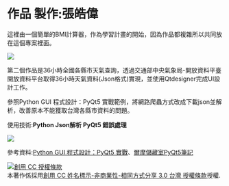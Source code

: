 # 作品 製作:張皓偉
這裡由一個簡單的BMI計算器，作為學習計畫的開始，因為作品都複雜所以共同放在這個專案裡面。

<img src="https://i.imgur.com/pwx08CE.png"></img>



第二個作品是36小時全國各縣市天氣查詢，透過交通部中央氣象局-開放資料平臺開放資料平台取得36小時天氣資料(Json格式)實現，並使用Qtdesigner完成UI設計工作。

參照Python GUI 程式設計：PyQt5 實戰範例，將網路爬蟲方式改成下載json並解析，改善原本不能獲取台灣各縣市資料的問題。

使用技術:<b>Python Json解析 PyQt5 錯誤處理 </b>

<img src="https://i.imgur.com/BT2h8nK.png"></img>






參考資料:<a href="https://www.books.com.tw/products/0010787989">Python GUI 程式設計：PyQt5 實戰</a>、<a href="http://elmer-storage.blogspot.com/2018/07/python.html">爾摩儲藏室PyQt5筆記</a>


<a rel="license" href="http://creativecommons.org/licenses/by-nc-sa/3.0/tw/"><img alt="創用 CC 授權條款" style="border-width:0" src="https://i.creativecommons.org/l/by-nc-sa/3.0/tw/88x31.png" /></a><br />本著作係採用<a rel="license" href="http://creativecommons.org/licenses/by-nc-sa/3.0/tw/">創用 CC 姓名標示-非商業性-相同方式分享 3.0 台灣 授權條款</a>授權.

